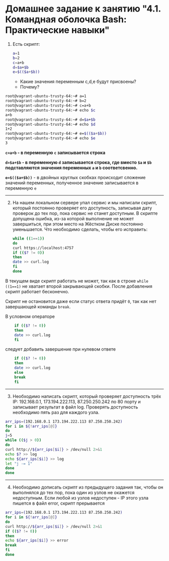 # Домашнее задание к занятию "4.1. Командная оболочка Bash: Практические навыки"

1. Есть скрипт:
	```bash
	a=1
	b=2
	c=a+b
	d=$a+$b
	e=$(($a+$b))
	```
	* Какие значения переменным c,d,e будут присвоены?
	* Почему?

```bash
root@vagrant-ubuntu-trusty-64:~# a=1
root@vagrant-ubuntu-trusty-64:~# b=2
root@vagrant-ubuntu-trusty-64:~# c=a+b
root@vagrant-ubuntu-trusty-64:~# echo $c
a+b
root@vagrant-ubuntu-trusty-64:~# d=$a+$b
root@vagrant-ubuntu-trusty-64:~# echo $d
1+2
root@vagrant-ubuntu-trusty-64:~# e=$(($a+$b))
root@vagrant-ubuntu-trusty-64:~# echo $e
3
```
**`c=a+b` - в переменную `c` записывается строка**

**`d=$a+$b` - в переменную `d` записывается строка, где вместо `$a` и `$b` подставляются значения переменных `a` и `b` соответсвенно.**

**`e=$(($a+$b))`** - в двойных круглых скобках происходит сложение значений переменных, полученное значение записывается в переменную `e`
****
2. На нашем локальном сервере упал сервис и мы написали скрипт, который постоянно проверяет его доступность, записывая дату проверок до тех пор, пока сервис не станет доступным. В скрипте допущена ошибка, из-за которой выполнение не может завершиться, при этом место на Жёстком Диске постоянно уменьшается. Что необходимо сделать, чтобы его исправить:
	```bash
	while ((1==1))
	do
	curl https://localhost:4757
	if (($? != 0))
	then
	date >> curl.log
	fi
	done
	```
В текущем виде скрипт работать не может, так как в строке `while ((1==1)` не хватает второй закрывающей скобки. После добавления скрипт работает бесконечно.

Скрипт не остановится даже если статус ответа придёт `0`, так как нет завершающей команды `break`.

В условном операторе
```bash
	if (($? != 0))
	then
	date >> curl.log
	fi
```
следует добавить завершение при нулевом ответе
```bash
	if (($? != 0))
	then
	date >> curl.log
	else
	break
	fi
```
****
3. Необходимо написать скрипт, который проверяет доступность трёх IP: 192.168.0.1, 173.194.222.113, 87.250.250.242 по 80 порту и записывает результат в файл log. Проверять доступность необходимо пять раз для каждого узла.

```bash
arr_ips=(192.168.0.1 173.194.222.113 87.250.250.242)
for i in ${!arr_ips[@]}
do
j=5
while (($j > 0))
do
curl http://${arr_ips[$i]} > /dev/null 2>&1
echo $? >> log
echo ${arr_ips[$i]} >> log
let "j -= 1"
done
done
```
****
4. Необходимо дописать скрипт из предыдущего задания так, чтобы он выполнялся до тех пор, пока один из узлов не окажется недоступным. Если любой из узлов недоступен - IP этого узла пишется в файл error, скрипт прерывается

```bash
arr_ips=(192.168.0.1 173.194.222.113 87.250.250.242)
for i in ${!arr_ips[@]}
do
curl http://${arr_ips[$i]} > /dev/null 2>&1
if (($? != 0))
then
echo ${arr_ips[$i]} >> error
break
fi
done
```